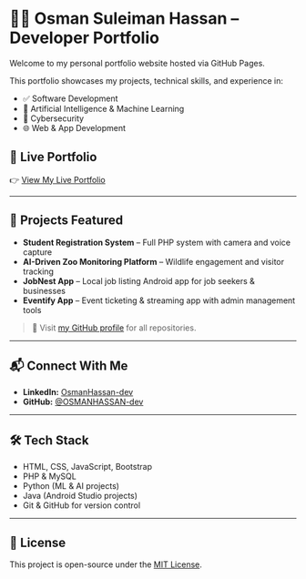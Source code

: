 # 🧑‍💻 Osman Suleiman Hassan – Developer Portfolio

Welcome to my personal portfolio website hosted via GitHub Pages.

This portfolio showcases my projects, technical skills, and experience in:
- ✅ Software Development
- 🤖 Artificial Intelligence & Machine Learning
- 🔐 Cybersecurity
- 🌐 Web & App Development

## 🔗 Live Portfolio

👉 [View My Live Portfolio](https://OSMANHASSAN-dev.github.io)

---

## 📁 Projects Featured
- **Student Registration System** – Full PHP system with camera and voice capture  
- **AI-Driven Zoo Monitoring Platform** – Wildlife engagement and visitor tracking  
- **JobNest App** – Local job listing Android app for job seekers & businesses  
- **Eventify App** – Event ticketing & streaming app with admin management tools  

> 💼 Visit [my GitHub profile](https://github.com/OSMANHASSAN-dev) for all repositories.

---

## 📬 Connect With Me

- **LinkedIn:** [OsmanHassan-dev](https://www.linkedin.com/in/osmanhassan-dev)
- **GitHub:** [@OSMANHASSAN-dev](https://github.com/OSMANHASSAN-dev)

---

## 🛠️ Tech Stack
- HTML, CSS, JavaScript, Bootstrap  
- PHP & MySQL  
- Python (ML & AI projects)  
- Java (Android Studio projects)  
- Git & GitHub for version control

---

## 📄 License

This project is open-source under the [MIT License](LICENSE).
